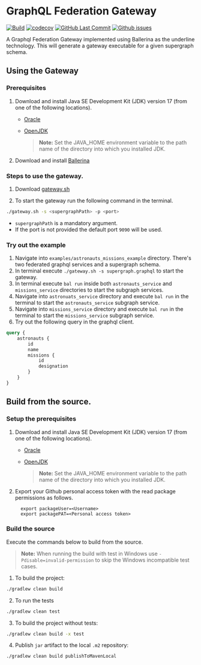 # GraphQL Federation Gateway
[![Build](https://github.com/Ishad-M-I-M/graphql-federation-gateway/actions/workflows/pull_request.yml/badge.svg)](https://github.com/Ishad-M-I-M/graphql-federation-gateway/actions/workflows/pull_request.yml/badge.svg)
[![codecov](https://codecov.io/gh/Ishad-M-I-M/graphql-federation-gateway/branch/main/graph/badge.svg?token=hLnziNmccQ)](https://codecov.io/gh/Ishad-M-I-M/graphql-federation-gateway)
[![GitHub Last Commit](https://img.shields.io/github/last-commit/Ishad-M-I-M/graphql-federation-gateway.svg)](https://github.com/Ishad-M-I-M/graphql-federation-gateway/commits/master)
[![Github issues](https://img.shields.io/github/issues/Ishad-M-I-M/graphql-federation-gateway.svg?label=Open%20Issues)](https://github.com/Ishad-M-I-M/graphql-federation-gateway)

A Graphql Federation Gateway implemented using Ballerina as the underline technology.
This will generate a gateway executable for a given supergraph schema. 

## Using the Gateway

### Prerequisites
1.  Download and install Java SE Development Kit (JDK) version 17 (from one of the following locations).

    - [Oracle](https://www.oracle.com/java/technologies/downloads/#java17)

    - [OpenJDK](https://adoptopenjdk.net/)

      > **Note:** Set the JAVA_HOME environment variable to the path name of the directory into which you installed JDK.

2. Download and install [Ballerina](https://ballerina.io/downloads/)

### Steps to use the gateway.
1. Download [gateway.sh](https://github.com/Ishad-M-I-M/graphql-federation-gateway/releases/download/v0.1.0/gateway.sh)

2. To start the gateway run the following command in the terminal.

```bash
./gateway.sh -s <supergraphPath> -p <port>
```

- `supergraphPath` is a mandatory argument.
- If the port is not provided the default port `9090` will be used.

### Try out the example
1. Navigate into `examples/astronauts_missions_example` directory. There's two federated graphql services and a supergraph schema.
2. In terminal execute `./gateway.sh -s supergraph.graphql` to start the gateway.
3. In terminal execute `bal run` inside both `astronauts_service` and `missions_service` directories to start the subgraph services.
3. Navigate into `astronuats_service` directory and execute `bal run` in the terminal to start the `astronauts_service` subgraph service.
4. Navigate into `missions_service` directory and execute `bal run` in the terminal to start the `missions_service` subgraph service.
5. Try out the following query in the graphql client.

```graphql
query {
    astronauts {
        id
        name
        missions {
            id
            designation
        }
    }
}
```

## Build from the source.

### Setup the prerequisites
1.  Download and install Java SE Development Kit (JDK) version 17 (from one of the following locations).

    - [Oracle](https://www.oracle.com/java/technologies/downloads/#java17)

    - [OpenJDK](https://adoptopenjdk.net/)

      > **Note:** Set the JAVA_HOME environment variable to the path name of the directory into which you installed JDK.

2.  Export your Github personal access token with the read package permissions as follows.

          export packageUser=<Username>
          export packagePAT=<Personal access token>

### Build the source

Execute the commands below to build from the source.
> **Note:** When running the build with test in Windows use `-Pdisable=invalid-permission` to skip the Windows incompatible test cases.

1. To build the project:
```bash
./gradlew clean build
```

2. To run the tests
```bash
./gradlew clean test
```

3. To build the project without tests:
```bash
./gradlew clean build -x test
```

4. Publish `jar` artifact to the local `.m2` repository:
```bash
./gradlew clean build publishToMavenLocal
```
